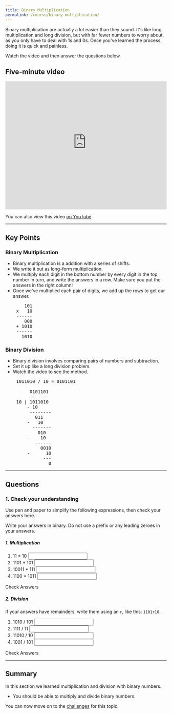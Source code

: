 ```yaml
---
title: Binary Multiplication
permalink: /course/binary-multiplication/
---
```


Binary multiplication are actually a lot easier than they sound. It's like long multiplication and long division, but with far fewer numbers to worry about, as you only have to deal with 1s and 0s. Once you've learned the process, doing it is quick and painless.

Watch the video and then answer the questions below.

## Five-minute video

<iframe width="100%" height="400px" src="https://www.youtube-nocookie.com/embed/VsgEDYCPZfA" frameborder="0" allow="accelerometer; autoplay; encrypted-media; gyroscope; picture-in-picture" allowfullscreen></iframe>

You can also view this video [on YouTube](https://youtu.be/VsgEDYCPZfA)

---

## Key Points

### Binary Multiplication

* Binary multiplication is a addition with a series of shifts.
* We write it out as long-form multiplication.
* We multiply each digit in the bottom number by every digit in the top number in turn, and write the answers in a row. Make sure you put the answers in the right column!
* Once we've multiplied each pair of digits, we add up the rows to get our answer.

<pre>       101
    x   10
    ------
       000
    + 1010
    ------
      1010</pre>

### Binary Division

* Binary division involves comparing pairs of numbers and subtraction.
* Set it up like a long division problem.
* Watch the video to see the method.

<pre>    1011010 / 10 = 0101101

         0101101
         -------
    10 | 1011010
        - 10
         --------
           011
        -   10
          -------
            010
        -    10
           ------
             0010
        -      10
              ---
                0</pre>

---

## Questions

### 1. Check your understanding

Use pen and paper to simplify the following expressions, then check your answers here.

Write your answers in binary. Do not use a prefix or any leading zeroes in your answers.

##### 1. Multiplication

1. <label for ="q11">11 * 10</label> <input type="text" id="q11" data-answer="110"/> <span id="q11c" style="display:inline-block"></span>
2. <label for ="q12">1101 * 101</label> <input type="text" id="q12" data-answer="1000001"/> <span id="q12c" style="display:inline-block"></span>
3. <label for ="q13">10011 * 111</label> <input type="text" id="q13" data-answer="10000101"/> <span id="q13c" style="display:inline-block"></span>
4. <label for ="q14">1100 * 1011</label> <input type="text" id="q14" data-answer="10000100"/> <span id="q14c" style="display:inline-block"></span>

<a class="btn btn-primary" type="submit" onClick="checkAnswers('q1')">Check Answers</a>
<script src="/assets/check.js"></script>

##### 2. Division

If your answers have remainders, write them using an `r`, like this: `1101r10`.

1. <label for ="q21">1010 / 101</label> <input type="text" id="q21" data-answer="10"/> <span id="q21c" style="display:inline-block"></span>
2. <label for ="q22">1111 / 11</label> <input type="text" id="q22" data-answer="1010"/> <span id="q22c" style="display:inline-block"></span>
3. <label for ="q23">11010 / 10</label> <input type="text" id="q23" data-answer="1101"/> <span id="q23c" style="display:inline-block"></span>
4. <label for ="q24">1001 / 101</label> <input type="text" id="q24" data-answer="1r100"/> <span id="q24c" style="display:inline-block"></span>

<a class="btn btn-primary" type="submit" onClick="checkAnswers('q2')">Check Answers</a>


---

## Summary

In this section we learned multiplication and division with binary numbers.

* You should be able to multiply and divide binary numbers.

You can now move on to the [challenges](../numerical-systems-challenges/) for this topic.